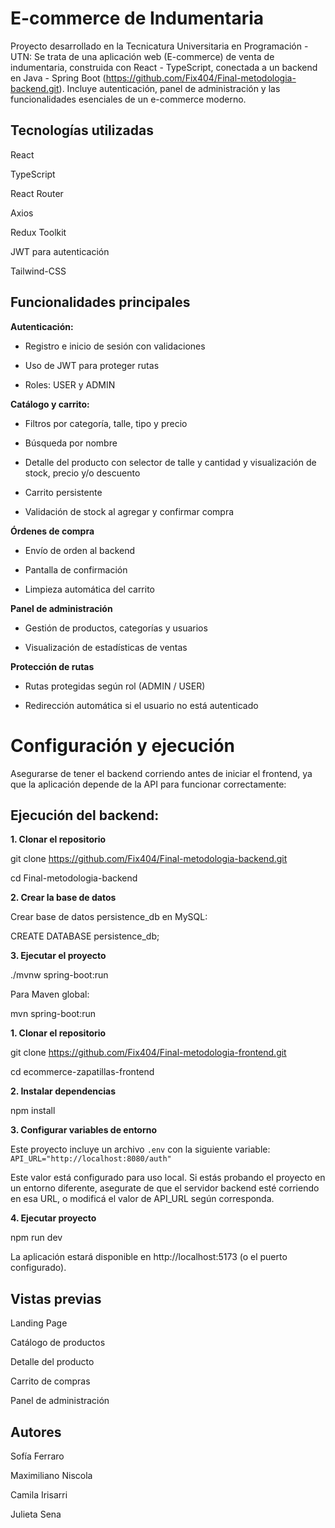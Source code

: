 # E-commerce de Indumentaria
 Proyecto desarrollado en la Tecnicatura Universitaria en Programación - UTN: Se trata de una aplicación web (E-commerce) de venta de indumentaria, construida con React - TypeScript, conectada a un backend en Java - Spring Boot (https://github.com/Fix404/Final-metodologia-backend.git). Incluye autenticación, panel de administración y las funcionalidades esenciales de un e-commerce moderno.

## Tecnologías utilizadas
React

TypeScript

React Router

Axios

Redux Toolkit

JWT para autenticación

Tailwind-CSS

## Funcionalidades principales
**Autenticación:**
- Registro e inicio de sesión con validaciones

- Uso de JWT para proteger rutas

- Roles: USER y ADMIN

**Catálogo y carrito:**
- Filtros por categoría, talle, tipo y precio

- Búsqueda por nombre

- Detalle del producto con selector de talle y cantidad y visualización de stock, precio y/o descuento 

- Carrito persistente 

- Validación de stock al agregar y confirmar compra

**Órdenes de compra**
- Envío de orden al backend

- Pantalla de confirmación

- Limpieza automática del carrito

**Panel de administración**
- Gestión de productos, categorías y usuarios

- Visualización de estadísticas de ventas

**Protección de rutas**
- Rutas protegidas según rol (ADMIN / USER)

- Redirección automática si el usuario no está autenticado

# Configuración y ejecución

Asegurarse de tener el backend corriendo antes de iniciar el frontend, ya que la aplicación depende de la API para funcionar correctamente:

## Ejecución del backend:

**1. Clonar el repositorio**

git clone https://github.com/Fix404/Final-metodologia-backend.git

cd Final-metodologia-backend

**2. Crear la base de datos**

Crear base de datos persistence_db en MySQL:

CREATE DATABASE persistence_db;

**3. Ejecutar el proyecto**

./mvnw spring-boot:run

Para Maven global:

mvn spring-boot:run

**1. Clonar el repositorio**

git clone https://github.com/Fix404/Final-metodologia-frontend.git

cd ecommerce-zapatillas-frontend

**2. Instalar dependencias**

npm install

**3. Configurar variables de entorno**

Este proyecto incluye un archivo `.env` con la siguiente variable: `API_URL="http://localhost:8080/auth"` 

Este valor está configurado para uso local. Si estás probando el proyecto en un entorno diferente, asegurate de que el servidor backend esté corriendo en esa URL, o modificá el valor de API_URL según corresponda.

**4. Ejecutar proyecto**

npm run dev

La aplicación estará disponible en http://localhost:5173 (o el puerto configurado).

## Vistas previas
Landing Page

Catálogo de productos

Detalle del producto

Carrito de compras

Panel de administración

## Autores
Sofía Ferraro

Maximiliano Niscola

Camila Irisarri

Julieta Sena
